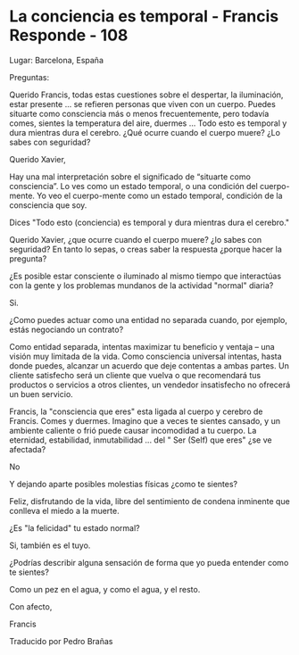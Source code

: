 # La conciencia es temporal - Francis Responde - 108

Lugar: Barcelona, España

Preguntas:

Querido Francis, todas estas cuestiones sobre el despertar, la iluminación, estar presente ... se refieren personas que viven con un cuerpo. Puedes situarte como consciencia más o menos frecuentemente, pero todavía comes, sientes la temperatura del aire, duermes ... Todo esto es temporal y dura mientras dura el cerebro. ¿Qué ocurre cuando el cuerpo muere? ¿Lo sabes con seguridad?

Querido Xavier,

Hay una mal interpretación sobre el significado de “situarte como consciencia”. Lo ves como un estado temporal, o una condición del cuerpo-mente. Yo veo el cuerpo-mente como un estado temporal, condición de la consciencia que soy.

Dices "Todo esto (conciencia) es temporal y dura mientras dura el cerebro."

Querido Xavier, ¿que ocurre cuando el cuerpo muere? ¿lo sabes con seguridad? En tanto lo sepas, o creas saber la respuesta ¿porque hacer la pregunta?

¿Es posible estar consciente o iluminado al mismo tiempo que interactúas con la gente y los problemas mundanos de la actividad "normal" diaria?

Si.

¿Como puedes actuar como una entidad no separada cuando, por ejemplo, estás negociando un contrato?

Como entidad separada, intentas maximizar tu beneficio y ventaja – una visión muy limitada de la vida. Como consciencia universal intentas, hasta donde puedes, alcanzar un acuerdo que deje contentas a ambas partes. Un cliente satisfecho será un cliente que vuelva o que recomendará tus productos o servicios a otros clientes, un vendedor insatisfecho no ofrecerá un buen servicio.

Francis, la "consciencia que eres" esta ligada al cuerpo y cerebro de Francis. Comes y duermes. Imagino que a veces te sientes cansado, y un ambiente caliente o frió puede causar incomodidad a tu cuerpo. La eternidad, estabilidad, inmutabilidad ... del " Ser (Self) que eres" ¿se ve afectada?

No

Y dejando aparte posibles molestias físicas ¿como te sientes?

Feliz, disfrutando de la vida, libre del sentimiento de condena inminente que conlleva el miedo a la muerte.

¿Es "la felicidad" tu estado normal?

Si, también es el tuyo.

¿Podrías describir alguna sensación de forma que yo pueda entender como te sientes?

Como un pez en el agua, y como el agua, y el resto.

Con afecto,

Francis

Traducido por Pedro Brañas

